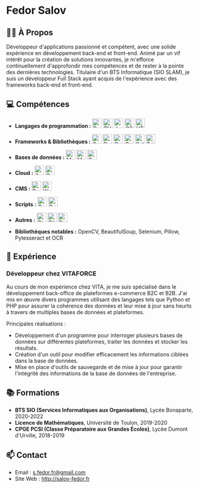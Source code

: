 # Fedor Salov

## 👨‍💻 À Propos

Développeur d'applications passionné et compétent, avec une solide expérience en développement back-end et front-end. Animé par un vif intérêt pour la création de solutions innovantes, je m'efforce continuellement d'approfondir mes compétences et de rester à la pointe des dernières technologies. Titulaire d'un BTS Informatique (SIO SLAM), je suis un développeur Full Stack ayant acquis de l'expérience avec des frameworks back-end et front-end.

## 💻 Compétences

- **Langages de programmation :**
  <img src="https://cdn.jsdelivr.net/gh/devicons/devicon/icons/python/python-original.svg" alt="Python" width="25" height="25" title="Python"/>
  <img src="https://cdn.jsdelivr.net/gh/devicons/devicon/icons/php/php-original.svg" alt="PHP" width="25" height="25" title="PHP"/>
  <img src="https://cdn.jsdelivr.net/gh/devicons/devicon/icons/javascript/javascript-original.svg" alt="JavaScript" width="25" height="25" title="JavaScript"/>
  <img src="https://cdn.jsdelivr.net/gh/devicons/devicon/icons/css3/css3-original.svg" alt="CSS3" width="25" height="25" title="CSS3"/>
  <img src="https://cdn.jsdelivr.net/gh/devicons/devicon/icons/html5/html5-original.svg" alt="HTML5" width="25" height="25" title="HTML5"/>

- **Frameworks & Bibliothèques :**
  <img src="https://cdn.jsdelivr.net/gh/devicons/devicon/icons/symfony/symfony-original.svg" alt="Symfony" width="25" height="25" title="Symfony"/>
  <img src="https://cdn.jsdelivr.net/gh/devicons/devicon/icons/react/react-original.svg" alt="React" width="25" height="25" title="React"/>
  <img src="https://cdn.jsdelivr.net/gh/devicons/devicon/icons/gatsby/gatsby-original.svg" alt="Gatsby" width="25" height="25" title="Gatsby"/>
  <img src="https://cdn.jsdelivr.net/gh/devicons/devicon/icons/opencv/opencv-original.svg" alt="OpenCV" width="25" height="25" title="OpenCV"/>
  <img src="https://cdn.jsdelivr.net/gh/devicons/devicon/icons/selenium/selenium-original.svg" alt="Selenium" width="25" height="25" title="Selenium"/>
  <img src="https://upload.wikimedia.org/wikipedia/commons/d/d5/Tailwind_CSS_Logo.svg" alt="Tailwind CSS" width="25" height="25" title="Tailwind CSS"/>

- **Bases de données :**
  <img src="https://cdn.jsdelivr.net/gh/devicons/devicon/icons/mysql/mysql-original.svg" alt="MySQL" width="25" height="25" title="MySQL"/>
  <img src="https://cdn.jsdelivr.net/gh/devicons/devicon/icons/mongodb/mongodb-original.svg" alt="MongoDB" width="25" height="25" title="MongoDB"/>
  <img src="https://cdn.jsdelivr.net/gh/devicons/devicon/icons/graphql/graphql-plain.svg" alt="GraphQL" width="25" height="25" title="GraphQL"/>

- **Cloud :**
  <img src="https://cdn.jsdelivr.net/gh/devicons/devicon/icons/azure/azure-original.svg" alt="Azure" width="25" height="25" title="Microsoft Azure"/>
  <img src="https://cdn.jsdelivr.net/gh/devicons/devicon/icons/googlecloud/googlecloud-original.svg" alt="Google Cloud" width="25" height="25" title="Google Cloud"/>

- **CMS :**
  <img src="https://upload.wikimedia.org/wikipedia/commons/c/c5/Prestashop.svg" alt="PrestaShop" width="25" height="25" title="PrestaShop"/>
  <img src="https://cdn.jsdelivr.net/gh/devicons/devicon/icons/wordpress/wordpress-original.svg" alt="WordPress" width="25" height="25" title="WordPress"/>

- **Scripts :** <img src="https://cdn.jsdelivr.net/gh/devicons/devicon/icons/bash/bash-original.svg" alt="Bash" width="25" height="25" title="Bash"/> <img src="https://cdn.jsdelivr.net/gh/devicons/devicon/icons/windows8/windows8-original.svg" alt="Batch" width="25" height="25" title="Batch"/>

- **Autres :** <img src="https://cdn.jsdelivr.net/gh/devicons/devicon/icons/qt/qt-original.svg" alt="Qt" width="25" height="25" title="Qt"/> <img src="https://cdn.jsdelivr.net/gh/devicons/devicon/icons/git/git-original.svg" alt="Git" width="25" height="25" title="Git"/> <img src="https://cdn.jsdelivr.net/gh/devicons/devicon/icons/docker/docker-original.svg" alt="Docker" width="25" height="25" title="Docker"/>

- **Bibliothèques notables :** OpenCV, BeautifulSoup, Selenium, Pillow, Pytesseract et OCR

## 💼 Expérience

### Développeur chez VITAFORCE

Au cours de mon expérience chez VITA, je me suis spécialisé dans le développement back-office de plateformes e-commerce B2C et B2B. J'ai mis en œuvre divers programmes utilisant des langages tels que Python et PHP pour assurer la cohérence des données et leur mise à jour sans heurts à travers de multiples bases de données et plateformes.

Principales réalisations :

- Développement d'un programme pour interroger plusieurs bases de données sur différentes plateformes, traiter les données et stocker les résultats.
- Création d'un outil pour modifier efficacement les informations ciblées dans la base de données.
- Mise en place d'outils de sauvegarde et de mise à jour pour garantir l'intégrité des informations de la base de données de l'entreprise.

## 📚 Formations

- **BTS SIO (Services Informatiques aux Organisations)**, Lycée Bonaparte, 2020-2022
- **Licence de Mathématiques**, Université de Toulon, 2019-2020
- **CPGE PCSI (Classe Préparatoire aux Grandes Écoles)**, Lycée Dumont d'Urville, 2018-2019

## 📫 Contact

- Email : s.fedor.fr@gmail.com
- Site Web : http://salov-fedor.fr

